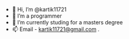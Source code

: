 - 👋 Hi, I’m @kartik11721
- 👀 I’m a programmer
- 🌱 I’m currently studing for a masters degree
- 📫 Email - kartik11721@gmail.com
.
